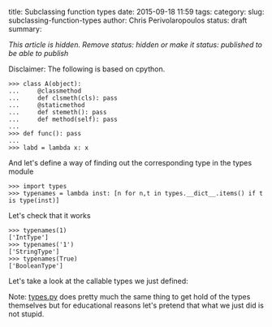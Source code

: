 title: Subclassing function types
date: 2015-09-18 11:59
tags:
category:
slug: subclassing-function-types
author: Chris Perivolaropoulos
status: draft
summary:

_This article is hidden. Remove status: hidden or make it status:
published to be able to publish_

Disclaimer: The following is based on cpython.

    >>> class A(object):
    ...     @classmethod
    ...     def clsmeth(cls): pass
    ...     @staticmethod
    ...     def stemeth(): pass
    ...     def method(self): pass
    ...
    >>> def func(): pass
    ...
    >>> labd = lambda x: x

And let's define a way of finding out the corresponding type in the
types module

    >>> import types
    >>> typenames = lambda inst: [n for n,t in types.__dict__.items() if t is type(inst)]

Let's check that it works

    >>> typenames(1)
    ['IntType']
    >>> typenames('1')
    ['StringType']
    >>> typenames(True)
    ['BooleanType']

Let's take a look at the callable types we just defined:



Note:
[types.py](https://github.com/python/cpython/blob/master/Lib/types.py)
does pretty much the same thing to get hold of the types themselves
but for educational reasons let's pretend that what we just did is not
stupid.
